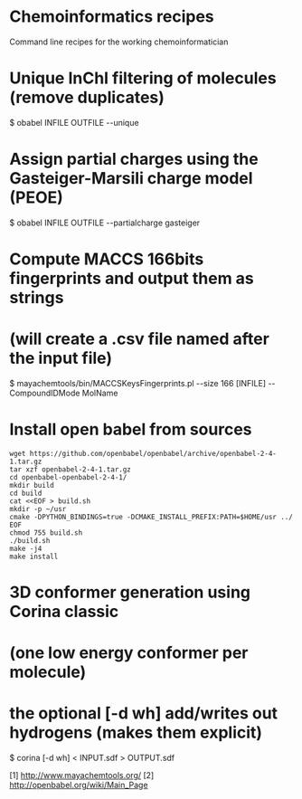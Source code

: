 # Chemoinformatics recipes
Command line recipes for the working chemoinformatician

# Unique InChI filtering of molecules (remove duplicates)
$ obabel INFILE OUTFILE --unique

# Assign partial charges using the Gasteiger-Marsili charge model (PEOE)
$ obabel INFILE OUTFILE --partialcharge gasteiger

# Compute MACCS 166bits fingerprints and output them as strings
# (will create a .csv file named after the input file)
$ mayachemtools/bin/MACCSKeysFingerprints.pl --size 166 [INFILE] --CompoundIDMode MolName

# Install open babel from sources

    wget https://github.com/openbabel/openbabel/archive/openbabel-2-4-1.tar.gz
    tar xzf openbabel-2-4-1.tar.gz
    cd openbabel-openbabel-2-4-1/
    mkdir build
    cd build
    cat <<EOF > build.sh
    mkdir -p ~/usr
    cmake -DPYTHON_BINDINGS=true -DCMAKE_INSTALL_PREFIX:PATH=$HOME/usr ../
    EOF
    chmod 755 build.sh
    ./build.sh
    make -j4
    make install

# 3D conformer generation using Corina classic
# (one low energy conformer per molecule)
# the optional [-d wh] add/writes out hydrogens (makes them explicit)
$ corina [-d wh] < INPUT.sdf > OUTPUT.sdf

[1] http://www.mayachemtools.org/
[2] http://openbabel.org/wiki/Main_Page
